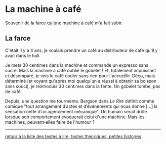 La machine à café
=================

Souvenir de la farce qu'une machine à café m'a fait subir.

La farce
--------

C'était il y a 4 ans, je voulais prendre un café au distributeur de café qu'il y avait dans le hall.

Je mets 30 centimes dans la machine et commande un expresso sans sucre. Mais la machine à café oublie le gobelet ! Et, totalement impuissant et désemparé, je vois le café couler sans rien pour l'accueillir. Déçu, mais déterminé (et voyant qu'après moi quelqu'un a réussi à obtenir sa boisson sans souci), je réintroduis 30 centimes dans la fente. Un gobelet tombe, pas de café.

Depuis, une question me tourmente. Bergson dans *Le Rire* définit comme comique "tout arrangement d’actes et d’événements qui nous donne [...] la sensation nette d’un agencement mécanique". Un humain serait drôle lorsque son comportement évoquerait celui d'une machine. Mais les machines, peuvent-elles faire de l'humour ?


---

[retour à la liste des textes à lire, textes théoriques, petites histoires](.)
